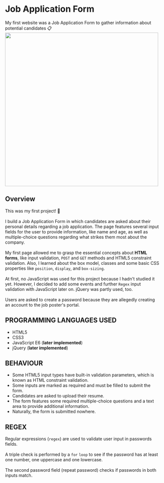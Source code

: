 # Job Application Form
My first website was a Job Application Form to gather information about potential candidates :clipboard:
<img src="https://github.com/Maruku98/Job-Application-Form/assets/133391272/ddd0bead-25f7-4257-b97e-11880c885d16" width="500">

## Overview
This was my first project! 🥳<br></br>
I build a Job Application Form in which candidates are asked about their personal details regarding a job application. The page features several input fields for the user to provide information, like name and age, as well as multiple-choice questions regarding what strikes them most about the company.<br></br>
My first page allowed me to grasp the essential concepts about **HTML forms**, like input validation, `POST` and `GET` methods and HTML5 constraint validation. Also, I learned about the box model, classes and some basic CSS properties like `position`, `display`, and `box-sizing`.<br></br>
At first, no JavaScript was used for this project because I hadn't studied it yet. However, I decided to add some events and further `Regex` input validation with JavaScript later on. jQuery was partly used, too. <br></br>
Users are asked to create a password because they are allegedly creating an account to the job poster's portal.

## PROGRAMMING LANGUAGES USED
- HTML5
- CSS3
- JavaScript E6 (**later implemented**)
- jQuery (**later implemented**)

## BEHAVIOUR
- Some HTML5 input types have built-in validation parameters, which is known as HTML constraint validation.
- Some inputs are marked as required and must be filled to submit the form.
- Candidates are asked to upload their resume.
- The form features some required multiple-choice questions and a text area to provide additional information.
- Naturally, the form is submitted nowhere.

## REGEX
Regular expressions (`regex`) are used to validate user input in passwords fields.<br></br>
A triple check is performed by a `for` `loop` to see if the password has at least one number, one uppercase and one lowercase.<br></br>
The second password field (repeat password) checks if passwords in both inputs match.<br></br>
